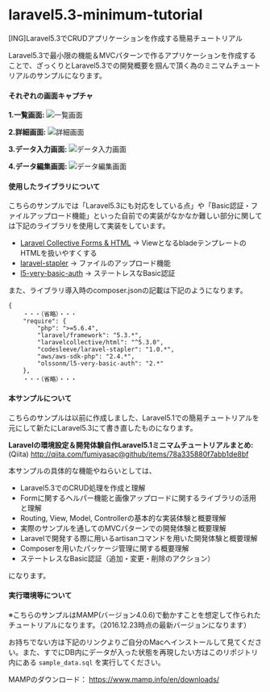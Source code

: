 # laravel5.3-minimum-tutorial
[ING]Laravel5.3でCRUDアプリケーションを作成する簡易チュートリアル

Laravel5.3で最小限の機能＆MVCパターンで作るアプリケーションを作成することで、ざっくりとLaravel5.3での開発概要を掴んで頂く為のミニマムチュートリアルのサンプルになります。

#### それぞれの画面キャプチャ

__1.一覧画面:__
![一覧画面](https://qiita-image-store.s3.amazonaws.com/0/17400/28527040-cd22-8bfe-8666-c221b83bc2e4.png)

__2.詳細画面:__
![詳細画面](https://qiita-image-store.s3.amazonaws.com/0/17400/42d7853c-243e-a56e-b947-ca7bf36648d6.png)

__3.データ入力画面:__
![データ入力画面](https://qiita-image-store.s3.amazonaws.com/0/17400/a0f5f6e6-6484-b96a-bf33-491637917eef.png)

__4.データ編集画面:__
![データ編集画面](https://qiita-image-store.s3.amazonaws.com/0/17400/9e63c98d-4545-0775-ac43-8ea8ce42d9f2.png)

#### 使用したライブラリについて

こちらのサンプルでは「Laravel5.3にも対応をしている点」や「Basic認証・ファイルアップロード機能」といった自前での実装がなかなか難しい部分に関しては下記のライブラリを使用して実装をしています。

+ [Laravel Collective Forms & HTML](https://laravelcollective.com/docs/5.3/html) → ViewとなるbladeテンプレートのHTMLを扱いやすくする
+ [laravel-stapler](https://github.com/CodeSleeve/laravel-stapler) → ファイルのアップロード機能
+ [l5-very-basic-auth](https://github.com/olssonm/l5-very-basic-auth) → ステートレスなBasic認証

また、ライブラリ導入時のcomposer.jsonの記載は下記のようになります。

```
{
	・・・（省略）・・・
    "require": {
        "php": ">=5.6.4",
        "laravel/framework": "5.3.*",
        "laravelcollective/html": "^5.3.0",
        "codesleeve/laravel-stapler": "1.0.*",
        "aws/aws-sdk-php": "2.4.*",
        "olssonm/l5-very-basic-auth": "2.*"
    },
	・・・（省略）・・・
```

#### 本サンプルについて

こちらのサンプルは以前に作成しました、Laravel5.1での簡易チュートリアルを元にして新たにLaravel5.3にて書き直したものになります。

__Laravelの環境設定＆開発体験自作Laravel5.1ミニマムチュートリアルまとめ:__
(Qiita) http://qiita.com/fumiyasac@github/items/78a335880f7abb1de8bf

本サンプルの具体的な機能やねらいとしては、

+ Laravel5.3でのCRUD処理を作成と理解
+ Formに関するヘルパー機能と画像アップロードに関するライブラリの活用と理解
+ Routing, View, Model, Controllerの基本的な実装体験と概要理解
+ 実際のサンプルを通してのMVCパターンでの開発体験と概要理解
+ Laravelで開発する際に用いるartisanコマンドを用いた開発体験と概要理解
+ Composerを用いたパッケージ管理に関する概要理解
+ ステートレスなBasic認証（追加・変更・削除のアクション）

になります。

#### 実行環境等について

※こちらのサンプルはMAMP(バージョン4.0.6)で動かすことを想定して作られたチュートリアルになります。（2016.12.23時点の最新バージョンになります）

お持ちでない方は下記のリンクよりご自分のMacへインストールして見てください。また、すでにDB内にデータが入った状態を再現したい方はこのリポジトリ内にある `sample_data.sql` を実行してください。

MAMPのダウンロード：
https://www.mamp.info/en/downloads/
